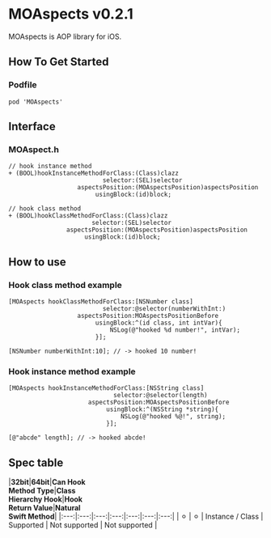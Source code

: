 # MOAspects v0.2.1

MOAspects is AOP library for iOS.

## How To Get Started

### Podfile

```
pod 'MOAspects'
```

## Interface

### MOAspect.h

```objc
// hook instance method
+ (BOOL)hookInstanceMethodForClass:(Class)clazz
                          selector:(SEL)selector
                   aspectsPosition:(MOAspectsPosition)aspectsPosition
                        usingBlock:(id)block;

// hook class method
+ (BOOL)hookClassMethodForClass:(Class)clazz
                       selector:(SEL)selector
                aspectsPosition:(MOAspectsPosition)aspectsPosition
                     usingBlock:(id)block;
```

## How to use

### Hook class method example

```objc
[MOAspects hookClassMethodForClass:[NSNumber class]
                          selector:@selector(numberWithInt:)
                   aspectsPosition:MOAspectsPositionBefore
                        usingBlock:^(id class, int intVar){
                            NSLog(@"hooked %d number!", intVar);
                        }];

[NSNumber numberWithInt:10]; // -> hooked 10 number!
```

### Hook instance method example

```objc
[MOAspects hookInstanceMethodForClass:[NSString class]
                             selector:@selector(length)
                      aspectsPosition:MOAspectsPositionBefore
                           usingBlock:^(NSString *string){
                               NSLog(@"hooked %@!", string);
                           }];

[@"abcde" length]; // -> hooked abcde!
```

## Spec table

|**32bit**|**64bit**|**Can Hook<br>Method Type**|**Class<br>Hierarchy Hook**|**Hook<br>Return Value**|**Natural<br>Swift Method**|
|:---:|:---:|:---:|:---:|:---:|:---:|:---:|
| ⚪︎ | ⚪︎ | Instance / Class | Supported | Not supported | Not supported |
